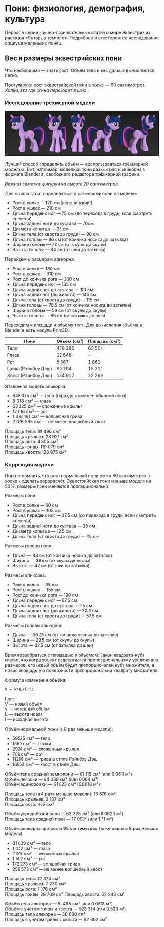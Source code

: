 # Пони: физиология, демография, культура

Первая в серии научно-познавательных статей о мире Эквестрии из рассказа «Янтарь в темноте». Подробное и всестороннее исследование социума маленьких поняш.

## Вес и размеры эквестрийских пони

Что необходимо — знать рост. Объём тела и вес дальше вычисляются легко.

Постулирую: рост эквестрийской пони в холке — 60 сантиметров.  
_Холка, это где спина переходит в шею._  

### Исследование трёхмерной модели

![Трёхмерная Твайлайт](/images/misk/twilight___wip_03_by_hashbro-d5gnfxk.jpg)

Лучший способ определить объём — воспользоваться трёхмерной моделью. Вот, например, [модельки пони разных рас и аликорна](http://pizzalover53.deviantart.com/art/Cheerilee-s-Gmod-Ponies-for-Blender-Ver-1-1-1-267652794) в формате Blender'а, свободного редактора трёхмерной графики.

_Важная заметка: фигурки на высоте 20 сантиметров._

Для начала стоит определиться с размерами пони на модели:  
- Рост в холке — 120 см (исполинский!)
- Рост в ушках — 210 см
- Длина передних ног — 75 см (до перехода в грудь, если смотреть спереди)
- Длина задней ноги до сустава — 70см
- Диаметр копытца — 25 см
- Длина тела (от хвоста до груди) — 90 см
- Длина головы — 86 см (от кончика носика до затылка)
- Ширина головы — 72 см (от скулы до скулы)
- Высота головы — 84 см (от шеи до затылка)

Перейдём к размерам аликорна:  
- Рост в холке — 190 см
- Рост в ушках — 310 см
- Рост до кончика рога — 380 см
- Длина передних ног — 135 см
- Длина задних ног до сустава — 110 см
- Длина задних ног (до живота) — 145 см
- Длина тела (от хвоста до груди) — 115 см
- Длина головы — 78.5 см (от кончика носика до затылка)
- Ширина головы — 59 см (от скулы до скулы)
- Высота головы — 65 см (от затылка до шеи)

Переходим к площади и объёму тела. Для вычисления объёма в Blender'е есть модуль Print3D.

Пони                 | Объём (см³)   | Площадь (см²)
-------------------- | ------------- | ---------
Тело                 | 476 285       | 63 504
Глаза                | 12 646        | -
Рог                  | 5 667         | 1 861
Грива (Рэйнбоу Дэш)  | 90 294        | 15 211
Хвост (Рэйнбоу Дэш)  | 134 917       | 22 269



Эталонная модель аликорна.  
- 648 075 см³ — тело (гораздо стройнее обычной пони)
- 8 338 см³ — глаза
- 63 325 см³ — сложенные крылья
- 12 016 см³ — рог
- 1 378 191 см³ — волшебная грива
- 2 076 585 см³ — не менее волшебный хвост

Площадь тела: 89 496 см²  
Площадь крыльев: 28 921 см²  
Площадь рога: 4 305 см²  
Площадь гривы: 119 079 см²  
Площадь хвоста: 128 975 см²  

### Коррекция модели

Пора вспомнить, что рост нормальной пони всего 60 сантиметров в холке и сделать перерасчёт. Эквестрийская пони меньше модели на 50%, размеры пони меняются пропорционально.

Размеры пони:  
- Рост в холке — 60 см
- Рост в ушках — 105 см
- Длина передних ног — 37.5 см (до перехода в грудь, если смотреть спереди)
- Длина задней ноги до сустава — 35 см
- Диаметр копытца — 12.5 см
- Длина тела (от хвоста до груди) — 45 см

Размеры головы пони:  
- Длина — 43 см (от кончика носика до затылка)
- Ширина — 36 см (от скулы до скулы)
- Высота — 42 см (от шеи до затылка)

Размеры аликорна:  
- Рост в холке — 95 см
- Рост в ушках — 155 см
- Рост до кончика рога — 190 см
- Длина передних ног — 67.5 см
- Длина задних ног до сустава — 55 см
- Длина задних ног (до живота) — 72.5 см
- Длина тела (от хвоста до груди) — 57.5 см

Размеры головы аликорна:  
- Длина — 39.25 см (от кончика носика до затылка)
- Ширина — 29.5 см (от скулы до скулы)
- Высота — 32.5 см (от затылка до шеи)

Время разобраться с площадью и объёмом. Закон квадрата-куба гласит, что когда объект подвергается пропорциональному увеличению размеров, его новый объём будет пропорционален кубу множителя, а новая площадь его поверхности пропорциональна квадрату множителя.

Формула изменения объёма:  
```
V = v*(L/l)^3
```
Где:  
V — новый объём  
v — исходный объём  
L — высота новая  
l — исходная высота  

Объём нормальной пони (в 8 раз меньше модели):  
- 59535 см³ — тело
- 1580 см³ — глазки
- 2924 см³ — сложенные крылья
- 708 см³ — рог
- 11286 см³ — грива в стиле Рэйнбоу Дэш
- 16864 см³ — хвост в стиле Дэш

Объём тела средней земнопони — 61 115 см³ (или 0.0611 м³)  
Объём пегаски — 64 039 см³ (или 0.064 м³)  
Объём единорожки — 61 823 см³ (0.0618 м³)  

Площадь тела (в 4 раза меньше модели): 15 876 см²  
Площадь крыльев: 3 187 см²  
Площадь рога: 465 см²  

Объём усреднённой пони — 62 325 см³ (или 0.0623 м³)  
Площадь тела средней пони — 17 093² (или 1.71 м²)  

Объём аликорна при росте 95 сантиметров (тоже ровно в 8 раз меньше модели):  
-  81 009 см³ — тело
-   1 042 см³ — глаза
-   7 915 см³ — сложенные крылья
-   1 502 см³ — рог
- 172 273 см³ — волшебная грива
- 259 573 см³ — не менее волшебный хвост

Площадь тела: 22 374 см²  
Площадь крыльев: 7 230 см²  
Площадь рога: 1 076 см²  
Площадь гривы: 29 769 см²
Площадь хвоста: 32 243 см²  

Объём тела аликорна — 91 468 см³ (или 0.0915 м³)  
Объём с учётом гривы и хвоста — 523 314 (или 0.523 м³)  
Площадь тела аликорна — 30 680 см²  
Площадь с учётом гривы и хвоста — 92 692 см²  
